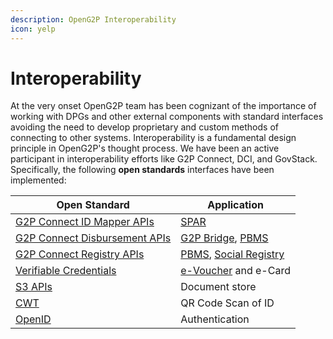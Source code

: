 ```yaml
---
description: OpenG2P Interoperability
icon: yelp
---
```


# Interoperability

At the very onset OpenG2P team has been cognizant of the importance of working with DPGs and other external components with standard interfaces avoiding the need to develop proprietary and custom methods of connecting to other systems. Interoperability is a fundamental design principle in OpenG2P's thought process. We have been an active participant in interoperability efforts like G2P Connect, DCI, and GovStack. Specifically, the following **open standards** interfaces have been implemented:

| Open Standard                                                                                                      | Application                                                            |
| ------------------------------------------------------------------------------------------------------------------ | ---------------------------------------------------------------------- |
| [G2P Connect ID Mapper APIs](https://g2p-connect.github.io/specs/release/html/mapper\_core\_api\_v1.0.0.html)      | [SPAR](social-payments-account-registry-spar/)                         |
| [G2P Connect Disbursement APIs](https://g2p-connect.github.io/specs/release/html/disburse\_core\_api\_v1.0.0.html) | [G2P Bridge](g2p-bridge/), [PBMS](pbms/)                               |
| [G2P Connect Registry APIs](https://g2p-connect.github.io/specs/release/html/registry\_core\_api\_v1.0.0.html)     | [PBMS](pbms/), [Social Registry](social-registry/)                     |
| [Verifiable Credentials](https://www.w3.org/TR/vc-data-model/)                                                     | [e-Voucher](pbms/features/disbursement-cycles/e-voucher.md) and e-Card |
| [S3 APIs](https://docs.aws.amazon.com/AmazonS3/latest/API/Welcome.html)                                            | Document store                                                         |
| [⁠CWT](https://datatracker.ietf.org/doc/html/rfc8392)                                                              | QR Code Scan of ID                                                     |
| [⁠OpenID](https://auth0.com/docs/authenticate/protocols/openid-connect-protocol)                                   | Authentication                                                         |
